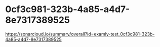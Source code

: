 # 0cf3c981-323b-4a85-a4d7-8e7317389525
https://sonarcloud.io/summary/overall?id=examly-test_0cf3c981-323b-4a85-a4d7-8e7317389525
